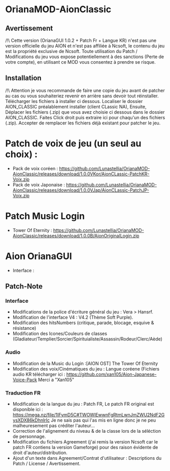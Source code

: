 # OrianaMOD-AionClassic
## Avertissement

/!\ Cette version (OrianaGUI 1.0.2 + Patch Fr + Langue KR) n'est pas une version officielle du jeu AION et n'est pas affiliée à Ncsoft,
le contenu du jeu est la propriété exclusive de Ncsoft.
Toute utilisation du Patch / Modifications du jeu vous expose potentiellement à des sanctions (Perte de votre compte),
en utilisant ce MOD vous consentez à prendre se risque.

## Installation

/!\ Attention je vous recommande de faire une copie du jeu avant de patcher au cas ou vous souhaiteriez revenir en arrière sans devoir tout réinstaller.
Télécharger les fichiers à installer ci dessous. 
Localiser le dossier AION_CLASSIC préalablement installer (client CLassic NA),
Ensuite, Déplacer les fichiers (.zip) que vous avez choisie ci dessous dans le dossier AION_CLASSIC.
Faites Click droit puis extraire ici pour chaqu'un des fichiers (.zip). Accepter de remplacer les fichiers déjà existant pour patcher le jeu.

# Patch de voix de jeu (un seul au choix) :
* Pack de voix coréen : https://github.com/Lunastellia/OrianaMOD-AionClassic/releases/download/1.0.0VKor/AionCLassic-PatchKR-Voix.zip
* Pack de voix Japonaise : https://github.com/Lunastellia/OrianaMOD-AionClassic/releases/download/1.0.0VJap/AionCLassic-PatchJP-Voix.zip

# Patch Music Login
* Tower Of Eternity :  https://github.com/Lunastellia/OrianaMOD-AionClassic/releases/download/1.0.0B/AionOriginalLogin.zip

# Aion OrianaGUI
* Interface : 



## Patch-Note
### Interface
* Modifications de la police d'écriture général du jeu : Vera > Hansrf.
* Modification de l'interface V4 : V4.2 (Thème Soft Purple).
* Modification des hitsNumbers (critique, parade, blocage, esquive & résistance)
* Modification des Icones/Couleurs de classes (Gladiateur/Templier/Sorcier/Spirituialiste/Assassin/Rodeur/Clerc/Aède)


### Audio
* Modification de la Music du Login :[AION OST] The Tower Of Eternity
* Modification des voix/Cinématiques du jeu : Langue coréene (Fichiers audio KR télécharger ici : https://github.com/xan105/Aion-Japanese-Voice-Pack Merci a "Xan105"

### Traduction FR

* Modification de la langue du jeu : Patch FR, Le patch FR original est disponible ici : https://mega.nz/file/1IFymD5C#TWOWIEwwnFgRtmLwnJmZWU2NdF2GysXDX86kDhnlrIc Je ne sais pas qui l'as mis en ligne donc je ne peu malheuresement pas créditer l'auteur...
* Correction de l'alignement du niveau & de la classe lors de la séléction de personnage.
* Modification du fichiers Agreement (j'ai remis la version Ncsoft car le patch FR contiens la version Gameforge) pour des raison évidente de droit d'auteur/distribution.
* Ajout d'un texte dans Agreement/Contrat d'utilisateur : Descriptions du Patch / License / Avertissement.
